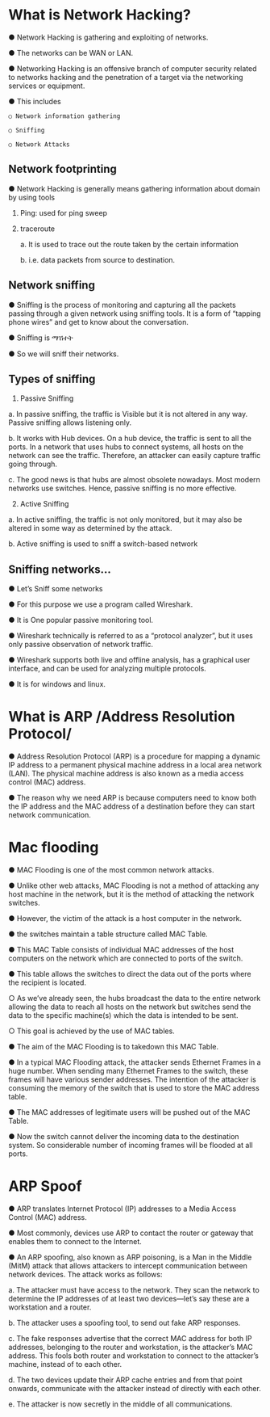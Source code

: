 # What is Network Hacking?

● Network Hacking is gathering and exploiting of networks.

● The networks can be WAN or LAN.

● Networking Hacking is an offensive branch of computer security 
related to networks hacking and the penetration of a target via the 
networking services or equipment.

● This includes

    ○ Network information gathering

    ○ Sniffing

    ○ Network Attacks

## Network footprinting

● Network Hacking is generally means gathering information about domain by using tools

1. Ping: used for ping sweep 

2. traceroute 

    a. It is used to trace out the route taken by the certain information

    b. i.e. data packets from source to destination.

## Network sniffing

● Sniffing is the process of monitoring and capturing all the packets 
passing through a given network using sniffing tools. It is a form of 
“tapping phone wires” and get to know about the conversation.

● Sniffing is ማሽተት

● So we will sniff their networks.

## Types of sniffing

1. Passive Sniffing

a. In passive sniffing, the traffic is Visible but it is not altered in any way. Passive sniffing 
allows listening only. 

b. It works with Hub devices. On a hub device, the traffic is sent to all the ports. In a 
network that uses hubs to connect systems, all hosts on the network can see the traffic. 
Therefore, an attacker can easily capture traffic going through.

c. The good news is that hubs are almost obsolete nowadays. Most modern networks use 
switches. Hence, passive sniffing is no more effective.

2. Active Sniffing

a. In active sniffing, the traffic is not only monitored, but it may also be altered in some way 
as determined by the attack. 

b. Active sniffing is used to sniff a switch-based network

## Sniffing networks…

● Let’s Sniff some networks

● For this purpose we use a program called Wireshark.

● It is One popular passive monitoring tool.

● Wireshark technically is referred to as a “protocol analyzer”, but it 
uses only passive observation of network traffic. 

● Wireshark supports both live and offline analysis, has a graphical 
user interface, and can be used for analyzing multiple protocols.

● It is for windows and linux.

# What is ARP /Address Resolution Protocol/

● Address Resolution Protocol (ARP) is a 
procedure for mapping a dynamic IP 
address to a permanent physical machine 
address in a local area network (LAN). The 
physical machine address is also known as a 
media access control (MAC) address.

● The reason why we need ARP is because 
computers need to know both the IP 
address and the MAC address of a 
destination before they can start network 
communication.

# Mac flooding

● MAC Flooding is one of the most common network attacks. 

● Unlike other web attacks, MAC Flooding is not a method of attacking any host machine in the network, 
but it is the method of attacking the network switches. 

● However, the victim of the attack is a host computer in the network.

● the switches maintain a table structure called MAC Table. 

● This MAC Table consists of individual MAC addresses of the host computers on the network which are 
connected to ports of the switch.

● This table allows the switches to direct the data out of the ports where the recipient is located.

○ As we’ve already seen, the hubs broadcast the data to the entire network allowing the data to
reach all hosts on the network but switches send the data to the specific machine(s) which the 
data is intended to be sent.

○ This goal is achieved by the use of MAC tables.

● The aim of the MAC Flooding is to takedown this MAC Table. 

● In a typical MAC Flooding attack, the attacker sends Ethernet Frames in a huge number. When sending 
many Ethernet Frames to the switch, these frames will have various sender addresses. The intention of 
the attacker is consuming the memory of the switch that is used to store the MAC address table.

● The MAC addresses of legitimate users will be pushed out of the MAC Table.

● Now the switch cannot deliver the incoming data to the destination system. So considerable number of 
incoming frames will be flooded at all ports.

# ARP Spoof

● ARP translates Internet Protocol (IP) addresses to a Media Access Control (MAC) 
address.

● Most commonly, devices use ARP to contact the router or gateway that enables them 
to connect to the Internet.

● An ARP spoofing, also known as ARP poisoning, is a Man in the Middle (MitM) attack that allows 
attackers to intercept communication between network devices. The attack works as follows:

a. The attacker must have access to the network. They scan the network to determine the IP 
addresses of at least two devices—let’s say these are a workstation and a router. 

b. The attacker uses a spoofing tool, to send out fake ARP responses. 

c. The fake responses advertise that the correct MAC address for both IP addresses, belonging 
to the router and workstation, is the attacker’s MAC address. This fools both router and 
workstation to connect to the attacker’s machine, instead of to each other.

d. The two devices update their ARP cache entries and from that point onwards, communicate 
with the attacker instead of directly with each other.

e. The attacker is now secretly in the middle of all communications.